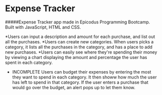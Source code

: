 Expense Tracker
===============

#####Expense Tracker app made in Epicodus Programming Bootcamp. Built with JavaScript, HTML and CSS.

*Users can input a description and amount for each purchase, and list out all the purchases.
*Users can create new categories. When users picks a category, it lists all the purchases in the category, and has a place to add new purchases.
*Users can easily see where they're spending their money by viewing a chart displaying the amount and percentage the user has spent in each category.
* INCOMPLETE Users can budget their expenses by entering the most they want to spend in each category. It then showw how much the user has left to spend in that category. 
If the user enters a purchase that would go over the budget, an alert pops up to let them know.
